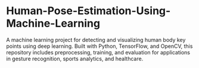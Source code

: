 # Human-Pose-Estimation-Using-Machine-Learning
A machine learning project for detecting and visualizing human body key points using deep learning. Built with Python, TensorFlow, and OpenCV, this repository includes preprocessing, training, and evaluation for applications in gesture recognition, sports analytics, and healthcare.
